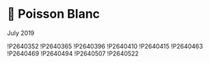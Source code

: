 # 🐠 Poisson Blanc
July 2019

!P2640352
!P2640365
!P2640396
!P2640410
!P2640415
!P2640463
!P2640469
!P2640494
!P2640507
!P2640522
